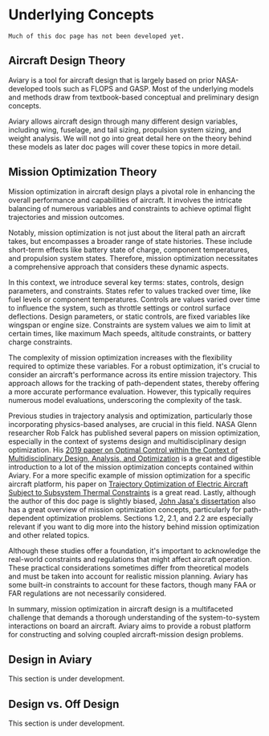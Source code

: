 # Underlying Concepts

```{note}
Much of this doc page has not been developed yet.
```

## Aircraft Design Theory

Aviary is a tool for aircraft design that is largely based on prior NASA-developed tools such as FLOPS and GASP.
Most of the underlying models and methods draw from textbook-based conceptual and preliminary design concepts.

Aviary allows aircraft design through many different design variables, including wing, fuselage, and tail sizing, propulsion system sizing, and weight analysis.
We will not go into great detail here on the theory behind these models as later doc pages will cover these topics in more detail.

## Mission Optimization Theory

Mission optimization in aircraft design plays a pivotal role in enhancing the overall performance and capabilities of aircraft.
It involves the intricate balancing of numerous variables and constraints to achieve optimal flight trajectories and mission outcomes.

Notably, mission optimization is not just about the literal path an aircraft takes, but encompasses a broader range of state histories.
These include short-term effects like battery state of charge, component temperatures, and propulsion system states.
Therefore, mission optimization necessitates a comprehensive approach that considers these dynamic aspects.

In this context, we introduce several key terms: states, controls, design parameters, and constraints.
States refer to values tracked over time, like fuel levels or component temperatures.
Controls are values varied over time to influence the system, such as throttle settings or control surface deflections.
Design parameters, or static controls, are fixed variables like wingspan or engine size.
Constraints are system values we aim to limit at certain times, like maximum Mach speeds, altitude constraints, or battery charge constraints.

The complexity of mission optimization increases with the flexibility required to optimize these variables.
For a robust optimization, it's crucial to consider an aircraft's performance across its entire mission trajectory.
This approach allows for the tracking of path-dependent states, thereby offering a more accurate performance evaluation.
However, this typically requires numerous model evaluations, underscoring the complexity of the task.

Previous studies in trajectory analysis and optimization, particularly those incorporating physics-based analyses, are crucial in this field.
NASA Glenn researcher Rob Falck has published several papers on mission optimization, especially in the context of systems design and multidisciplinary design optimization.
His [2019 paper on Optimal Control within the Context of Multidisciplinary Design, Analysis, and Optimization](https://ntrs.nasa.gov/api/citations/20190002793/downloads/20190002793.pdf) is a great and digestible introduction to a lot of the mission optimization concepts contained within Aviary.
For a more specific example of mission optimization for a specific aircraft platform, his paper on [Trajectory Optimization of Electric Aircraft Subject to Subsystem Thermal Constraints](https://ntrs.nasa.gov/api/citations/20170009148/downloads/20170009148.pdf) is a great read.
Lastly, although the author of this doc page is slightly biased, [John Jasa's dissertation](https://deepblue.lib.umich.edu/bitstream/handle/2027.42/155269/johnjasa_1.pdf?sequence=1&isAllowed=y) also has a great overview of mission optimization concepts, particularly for path-dependent optimization problems.
Sections 1.2, 2.1, and 2.2 are especially relevant if you want to dig more into the history behind mission optimization and other related topics.

Although these studies offer a foundation, it's important to acknowledge the real-world constraints and regulations that might affect aircraft operation.
These practical considerations sometimes differ from theoretical models and must be taken into account for realistic mission planning.
Aviary has some built-in constraints to account for these factors, though many FAA or FAR regulations are not necessarily considered.

In summary, mission optimization in aircraft design is a multifaceted challenge that demands a thorough understanding of the system-to-system interactions on board an aircraft.
Aviary aims to provide a robust platform for constructing and solving coupled aircraft-mission design problems.

## Design in Aviary

This section is under development.

## Design vs. Off Design

This section is under development.
